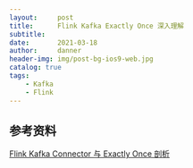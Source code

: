 ```yaml
---
layout:     post
title:      Flink Kafka Exactly Once 深入理解
subtitle:   
date:       2021-03-18
author:     danner
header-img: img/post-bg-ios9-web.jpg
catalog: true
tags:
    - Kafka
    - Flink
---
```






## 参考资料

[Flink Kafka Connector 与 Exactly Once 剖析](https://zhuanlan.zhihu.com/p/87134658)